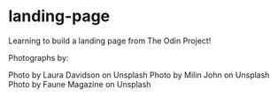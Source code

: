 # landing-page
Learning to build a landing page from The Odin Project!

Photographs by: 

Photo by Laura Davidson on Unsplash
Photo by Milin John on Unsplash
Photo by Faune Magazine on Unsplash